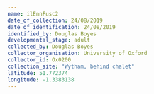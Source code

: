```yaml
---
name: ilEnnFusc2
date_of_collection: 24/08/2019
date_of_identification: 24/08/2019
identified_by: Douglas Boyes
developmental_stage: adult
collected_by: Douglas Boyes
collector_organisation: University of Oxford
collector_id: Ox0200
collection_site: "Wytham, behind chalet"
latitude: 51.772374
longitude: -1.3383138
---
```

